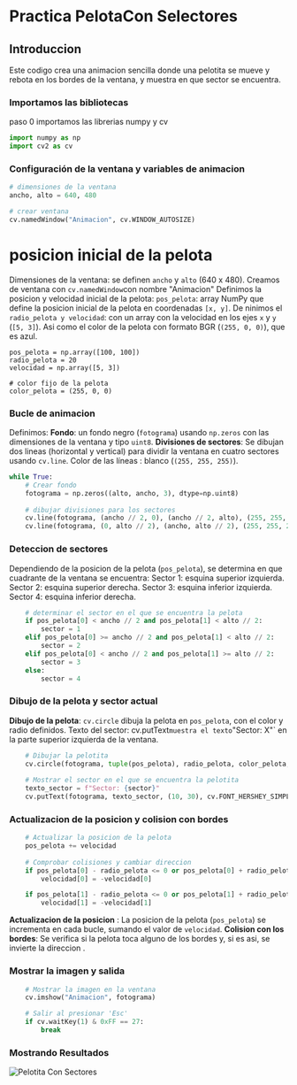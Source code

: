 # Practica PelotaCon Selectores

## Introduccion
Este codigo crea una animacion sencilla donde una pelotita se mueve y rebota en los bordes de la ventana, y muestra en que sector se encuentra.

### Importamos las  bibliotecas
paso 0 importamos las librerias numpy y cv
```python
import numpy as np
import cv2 as cv
```

### Configuración de la ventana y variables de animacion

```python
# dimensiones de la ventana
ancho, alto = 640, 480

# crear ventana
cv.namedWindow("Animacion", cv.WINDOW_AUTOSIZE)
``` 

# posicion inicial de la pelota
Dimensiones de la ventana: se definen `ancho` y `alto` (640 x 480). Creamos de ventana con `cv.namedWindow`con nombre "Animacion"
Definimos la posicion y velocidad inicial de la pelota:  `pos_pelota`: array NumPy que define la posicion inicial de la pelota en coordenadas `[x, y]`.
  De ninimos el `radio_pelota y velocidad`: con un array con la velocidad en los ejes `x` y `y` (`[5, 3]`). Asi como el color de la pelota con  formato BGR (`(255, 0, 0)`), que es azul.

```
pos_pelota = np.array([100, 100]) 
radio_pelota = 20
velocidad = np.array([5, 3])

# color fijo de la pelota
color_pelota = (255, 0, 0)
```

### Bucle de animacion

Definimos: 
**Fondo**: un fondo negro (`fotograma`) usando `np.zeros` con las dimensiones de la ventana y tipo `uint8`.
**Divisiones de sectores**: Se dibujan dos lineas (horizontal y vertical) para dividir la ventana en cuatro sectores usando `cv.line`.
 Color de las líneas : blanco (`(255, 255, 255)`).

```python
while True:
    # Crear fondo
    fotograma = np.zeros((alto, ancho, 3), dtype=np.uint8)
    
    # dibujar divisiones para los sectores
    cv.line(fotograma, (ancho // 2, 0), (ancho // 2, alto), (255, 255, 255), 2)
    cv.line(fotograma, (0, alto // 2), (ancho, alto // 2), (255, 255, 255), 2)
```
### Deteccion de sectores
Dependiendo de  la posicion de la pelota (`pos_pelota`), se determina en que cuadrante de la ventana se encuentra:
    Sector 1: esquina superior izquierda.
    Sector 2: esquina superior derecha.
    Sector 3: esquina inferior izquierda.
    Sector 4: esquina inferior derecha.

```python
    # determinar el sector en el que se encuentra la pelota
    if pos_pelota[0] < ancho // 2 and pos_pelota[1] < alto // 2:
        sector = 1
    elif pos_pelota[0] >= ancho // 2 and pos_pelota[1] < alto // 2:
        sector = 2
    elif pos_pelota[0] < ancho // 2 and pos_pelota[1] >= alto // 2:
        sector = 3
    else:
        sector = 4
```


### Dibujo de la pelota y sector actual

**Dibujo de la pelota**: `cv.circle` dibuja la pelota en `pos_pelota`, con el color y radio definidos.
Texto del sector: cv.putText` muestra el texto `"Sector: X"` en la parte superior izquierda de la ventana.

```python
    # Dibujar la pelotita
    cv.circle(fotograma, tuple(pos_pelota), radio_pelota, color_pelota, -1)
    
    # Mostrar el sector en el que se encuentra la pelotita
    texto_sector = f"Sector: {sector}"
    cv.putText(fotograma, texto_sector, (10, 30), cv.FONT_HERSHEY_SIMPLEX, 1, (255, 255, 255), 2)
```

### Actualizacion de la posicion y colision con bordes

```python
    # Actualizar la posicion de la pelota
    pos_pelota += velocidad
    
    # Comprobar colisiones y cambiar direccion
    if pos_pelota[0] - radio_pelota <= 0 or pos_pelota[0] + radio_pelota >= ancho:
        velocidad[0] = -velocidad[0]

    if pos_pelota[1] - radio_pelota <= 0 or pos_pelota[1] + radio_pelota >= alto:
        velocidad[1] = -velocidad[1]
```

 **Actualizacion de la posicion** :  La posicion de la pelota (`pos_pelota`) se incrementa en cada bucle, sumando el valor de `velocidad`.
 **Colision con los bordes**:  Se verifica si la pelota toca alguno de los bordes y, si es asi, se invierte la direccion .


### Mostrar la imagen y salida

```python
    # Mostrar la imagen en la ventana
    cv.imshow("Animacion", fotograma)

    # Salir al presionar 'Esc'
    if cv.waitKey(1) & 0xFF == 27:
        break
```

### Mostrando Resultados 
![Pelotita Con Sectores]()
